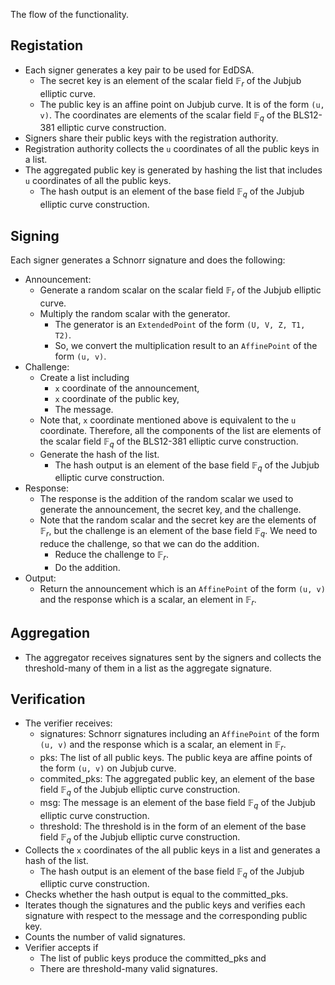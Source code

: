 The flow of the functionality.

## Registation
* Each signer generates a key pair to be used for EdDSA.
  * The secret key is an element of the scalar field $\mathbb{F}_r$ of the Jubjub elliptic curve.
  * The public key is an affine point on Jubjub curve. It is of the form `(u, v)`. The coordinates are elements of the scalar field $\mathbb{F}_q$ of the BLS12-381 elliptic curve construction.
* Signers share their public keys with the registration authority.
* Registration authority collects the `u` coordinates of all the public keys in a list.
* The aggregated public key is generated by hashing the list that includes `u` coordinates of all the public keys.
  * The hash output is an element of the base field $\mathbb{F}_q$ of the Jubjub elliptic curve construction.

## Signing
Each signer generates a Schnorr signature and does the following:
* Announcement:
  * Generate a random scalar on the scalar field $\mathbb{F}_r$ of the Jubjub elliptic curve. 
  * Multiply the random scalar with the generator. 
    * The generator is an `ExtendedPoint` of the form `(U, V, Z, T1, T2)`. 
    * So, we convert the multiplication result to an `AffinePoint` of the form `(u, v)`.
* Challenge:
  * Create a list including
    * `x` coordinate of the announcement,
    * `x` coordinate of the public key,
    * The message.
  * Note that, `x` coordinate mentioned above is equivalent to the `u` coordinate. Therefore, all the components of the list are elements of the scalar field $\mathbb{F}_q$ of the BLS12-381 elliptic curve construction.
  * Generate the hash of the list.
    * The hash output is an element of the base field $\mathbb{F}_q$ of the Jubjub elliptic curve construction.
* Response:
  * The response is the addition of the random scalar we used to generate the announcement, the secret key, and the challenge.
  * Note that the random scalar and the secret key are the elements of $\mathbb{F}_r$, but the challenge is an element of the base field $\mathbb{F}_q$. We need to reduce the challenge, so that we can do the addition.
    * Reduce the challenge to $\mathbb{F}_r$.
    * Do the addition.
* Output:
  * Return the announcement which is an `AffinePoint` of the form `(u, v)` and the response which is a scalar, an element in $\mathbb{F}_r$.

## Aggregation
* The aggregator receives signatures sent by the signers and collects the threshold-many of them in a list as the aggregate signature.

## Verification
* The verifier receives:
  * signatures: Schnorr signatures including an `AffinePoint` of the form `(u, v)` and the response which is a scalar, an element in $\mathbb{F}_r$.
  * pks: The list of all public keys. The public keya are affine points of the form `(u, v)` on Jubjub curve. 
  * commited_pks: The aggregated public key, an element of the base field $\mathbb{F}_q$ of the Jubjub elliptic curve construction.
  * msg: The message is an element of the base field $\mathbb{F}_q$ of the Jubjub elliptic curve construction.
  * threshold: The threshold is in the form of an element of the base field $\mathbb{F}_q$ of the Jubjub elliptic curve construction.
* Collects the `x` coordinates of the all public keys in a list and generates a hash of the list.
  * The hash output is an element of the base field $\mathbb{F}_q$ of the Jubjub elliptic curve construction.
* Checks whether the hash output is equal to the committed_pks.
* Iterates though the signatures and the public keys and verifies each signature with respect to the message and the corresponding public key.
* Counts the number of valid signatures.
* Verifier accepts if 
  * The list of public keys produce the committed_pks and
  * There are threshold-many valid signatures.